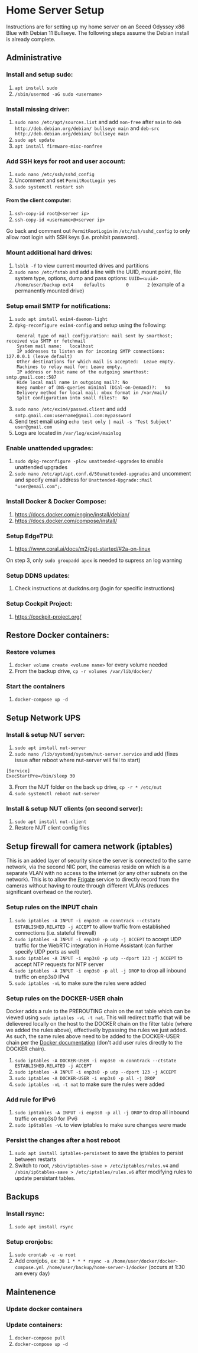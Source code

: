 # Home Server Setup
Instructions are for setting up my home server on an Seeed Odyssey x86 Blue with Debian 11 Bullseye. The following steps assume the Debian install is already complete.

## Administrative
### Install and setup sudo:
1. `apt install sudo`
2. `/sbin/usermod -aG sudo <username>`

### Install missing driver:
1. `sudo nano /etc/apt/sources.list` and add `non-free` after `main` to `deb http://deb.debian.org/debian/ bullseye main` and `deb-src http://deb.debian.org/debian/ bullseye main`
2. `sudo apt update`
3. `apt install firmware-misc-nonfree`

### Add SSH keys for root and user account:
1. `sudo nano /etc/ssh/sshd_config`
2. Uncomment and set `PermitRootLogin yes`
3. `sudo systemctl restart ssh`

#### From the client computer:
1. `ssh-copy-id root@<server ip>`
2. `ssh-copy-id <username>@<server ip>`

Go back and comment out `PermitRootLogin` in `/etc/ssh/sshd_config` to only allow root login with SSH keys (i.e. prohibit password).

### Mount additional hard drives:
1. `lsblk -f` to view current mounted drives and partitions
2. `sudo nano /etc/fstab` and add a line with the UUID, mount point, file system type, options, dump and pass options: `UUID=<uuid> /home/user/backup ext4    defaults        0       2` (example of a permanently mounted drive)

### Setup email SMTP for notifications:
1. `sudo apt install exim4-daemon-light`
2. `dpkg-reconfigure exim4-config` and setup using the following:

````
    General type of mail configuration:	mail sent by smarthost; received via SMTP or fetchmail
    System mail name:	localhost
    IP addresses to listen on for incoming SMTP connections:	127.0.0.1 (leave default)
    Other destinations for which mail is accepted:	Leave empty.
    Machines to relay mail for:	Leave empty.
    IP address or host name of the outgoing smarthost:	smtp.gmail.com::587
    Hide local mail name in outgoing mail?:	No
    Keep number of DNS-queries minimal (Dial-on-Demand)?:	No
    Delivery method for local mail:	mbox format in /var/mail/
    Split configuration into small files?:	No
````

3. `sudo nano /etc/exim4/passwd.client` and add `smtp.gmail.com:username@gmail.com:mypassword`
4. Send test email using `echo test only | mail -s 'Test Subject' user@gmail.com`
5. Logs are located in `/var/log/exim4/mainlog`

### Enable unattended upgrades:
1. `sudo dpkg-reconfigure -plow unattended-upgrades` to enable unattended upgrades
2. `sudo nano /etc/apt/apt.conf.d/50unattended-upgrades` and uncomment and specify email address for `Unattended-Upgrade::Mail "user@email.com";`.

### Install Docker & Docker Compose:
1. https://docs.docker.com/engine/install/debian/
2. https://docs.docker.com/compose/install/

### Setup EdgeTPU:
1. https://www.coral.ai/docs/m2/get-started/#2a-on-linux

On step 3, only `sudo groupadd apex` is needed to supress an log warning

### Setup DDNS updates:
1. Check instructions at duckdns.org (login for specific instructions)

### Setup Cockpit Project:
1. https://cockpit-project.org/

## Restore Docker containers:
### Restore volumes
1. `docker volume create <volume name>` for every volume needed
2. From the backup drive, `cp -r volumes /var/lib/docker/`

### Start the containers
1. `docker-compose up -d`

## Setup Network UPS
### Install & setup NUT server:
1. `sudo apt install nut-server`
2. `sudo nano /lib/systemd/system/nut-server.service` and add (fixes issue after reboot where nut-server will fail to start)

````
[Service]
ExecStartPre=/bin/sleep 30
````
3. From the NUT folder on the back up drive, `cp -r * /etc/nut`
4. `sudo systemctl reboot nut-server`

### Install & setup NUT clients (on second server):
1. `sudo apt install nut-client`
2. Restore NUT client config files

## Setup firewall for camera network (iptables)
This is an added layer of security since the server is connected to the same network, via the second NIC port, the cameras reside on which is a separate VLAN with no access to the internet (or any other subnets on the network). This is to allow the [Frigate](https://frigate.video) service to directly record from the cameras without having to route through different VLANs (reduces significant overhead on the router).

### Setup rules on the INPUT chain
1. `sudo iptables -A INPUT -i enp3s0 -m conntrack --ctstate ESTABLISHED,RELATED -j ACCEPT` to allow traffic from established connections (i.e. stateful firewall)
2. `sudo iptables -A INPUT -i enp3s0 -p udp -j ACCEPT` to accept UDP traffic for the WebRTC integration in Home Assistant (can further specify UDP ports as well)
3. `sudo iptables -A INPUT -i enp3s0 -p udp --dport 123 -j ACCEPT` to accept NTP requests for NTP server
4. `sudo iptables -A INPUT -i enp3s0 -p all -j DROP` to drop all inbound traffic on enp3s0 IPv4
5. `sudo iptables -vL` to make sure the rules were added

### Setup rules on the DOCKER-USER chain
Docker adds a rule to the PREROUTING chain on the nat table which can be viewed using `sudo iptables -vL -t nat`. This will redirect traffic that will be delievered locally on the host to the DOCKER chain on the filter table (where we added the rules above), effectivelly bypassing the rules we just added. As such, the same rules above need to be added to the DOCKER-USER chain per the [Docker documentation](https://docs.docker.com/network/iptables/) (don't add user rules directly to the DOCKER chain).
1. `sudo iptables -A DOCKER-USER -i enp3s0 -m conntrack --ctstate ESTABLISHED,RELATED -j ACCEPT`
2. `sudo iptables -A INPUT -i enp3s0 -p udp --dport 123 -j ACCEPT`
3. `sudo iptables -A DOCKER-USER -i enp3s0 -p all -j DROP`
4. `sudo iptables -vL -t nat` to make sure the rules were added

### Add rule for IPv6
1. `sudo ip6tables -A INPUT -i enp3s0 -p all -j DROP` to drop all inbound traffic on enp3s0 for IPv6
2. `sudo ip6tables -vL` to view iptables to make sure changes were made

### Persist the changes after a host reboot
1. `sudo apt install iptables-persistent` to save the iptables to persist between restarts
2. Switch to root, `/sbin/iptables-save > /etc/iptables/rules.v4` and `/sbin/ip6tables-save > /etc/iptables/rules.v6` after modifying rules to update persistant tables.

## Backups
### Install rsync:
1. `sudo apt install rsync`

### Setup cronjobs:
1. `sudo crontab -e -u root`
2. Add cronjobs, ex: `30 1 * * * rsync -a /home/user/docker/docker-compose.yml /home/user/backup/home-server-1/docker` (occurs at 1:30 am every day)

## Maintenence
### Update docker containers
### Update containers:
1. `docker-compose pull`
2. `docker-compose up -d`
